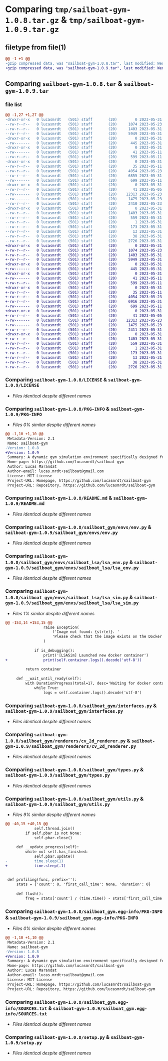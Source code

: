# Comparing `tmp/sailboat-gym-1.0.8.tar.gz` & `tmp/sailboat-gym-1.0.9.tar.gz`

## filetype from file(1)

```diff
@@ -1 +1 @@
-gzip compressed data, was "sailboat-gym-1.0.8.tar", last modified: Wed May 31 14:31:44 2023, max compression
+gzip compressed data, was "sailboat-gym-1.0.9.tar", last modified: Wed May 31 15:00:50 2023, max compression
```

## Comparing `sailboat-gym-1.0.8.tar` & `sailboat-gym-1.0.9.tar`

### file list

```diff
@@ -1,27 +1,27 @@
-drwxr-xr-x   0 lucasmrdt   (501) staff       (20)        0 2023-05-31 14:31:44.942918 sailboat-gym-1.0.8/
--rw-r--r--   0 lucasmrdt   (501) staff       (20)     1074 2023-05-23 13:44:12.000000 sailboat-gym-1.0.8/LICENSE
--rw-r--r--   0 lucasmrdt   (501) staff       (20)     1403 2023-05-31 14:31:44.942780 sailboat-gym-1.0.8/PKG-INFO
--rw-r--r--   0 lucasmrdt   (501) staff       (20)     5949 2023-05-31 06:34:03.000000 sailboat-gym-1.0.8/README.md
-drwxr-xr-x   0 lucasmrdt   (501) staff       (20)        0 2023-05-31 14:31:44.939603 sailboat-gym-1.0.8/sailboat_gym/
--rw-------   0 lucasmrdt   (501) staff       (20)      445 2023-05-31 14:31:37.000000 sailboat-gym-1.0.8/sailboat_gym/__init__.py
-drwxr-xr-x   0 lucasmrdt   (501) staff       (20)        0 2023-05-31 14:31:44.940975 sailboat-gym-1.0.8/sailboat_gym/envs/
--rw-------   0 lucasmrdt   (501) staff       (20)       41 2023-05-11 14:46:14.000000 sailboat-gym-1.0.8/sailboat_gym/envs/__init__.py
--rw-r--r--   0 lucasmrdt   (501) staff       (20)      599 2023-05-11 15:47:26.000000 sailboat-gym-1.0.8/sailboat_gym/envs/env.py
-drwxr-xr-x   0 lucasmrdt   (501) staff       (20)        0 2023-05-31 14:31:44.941813 sailboat-gym-1.0.8/sailboat_gym/envs/sailboat_lsa/
--rw-r--r--   0 lucasmrdt   (501) staff       (20)       35 2023-05-11 14:43:54.000000 sailboat-gym-1.0.8/sailboat_gym/envs/sailboat_lsa/__init__.py
--rw-r--r--   0 lucasmrdt   (501) staff       (20)     4054 2023-05-23 08:29:42.000000 sailboat-gym-1.0.8/sailboat_gym/envs/sailboat_lsa/lsa_env.py
--rw-r--r--   0 lucasmrdt   (501) staff       (20)     6855 2023-05-31 14:30:21.000000 sailboat-gym-1.0.8/sailboat_gym/envs/sailboat_lsa/lsa_sim.py
--rw-------   0 lucasmrdt   (501) staff       (20)      699 2023-05-11 15:38:32.000000 sailboat-gym-1.0.8/sailboat_gym/interfaces.py
-drwxr-xr-x   0 lucasmrdt   (501) staff       (20)        0 2023-05-31 14:31:44.942412 sailboat-gym-1.0.8/sailboat_gym/renderers/
--rw-r--r--   0 lucasmrdt   (501) staff       (20)       41 2023-05-05 10:46:33.000000 sailboat-gym-1.0.8/sailboat_gym/renderers/__init__.py
--rw-------   0 lucasmrdt   (501) staff       (20)    12313 2023-05-23 08:55:36.000000 sailboat-gym-1.0.8/sailboat_gym/renderers/cv_2d_renderer.py
--rw-------   0 lucasmrdt   (501) staff       (20)     1475 2023-05-23 13:57:54.000000 sailboat-gym-1.0.8/sailboat_gym/types.py
--rw-r--r--   0 lucasmrdt   (501) staff       (20)     2410 2023-05-23 13:57:59.000000 sailboat-gym-1.0.8/sailboat_gym/utils.py
-drwxr-xr-x   0 lucasmrdt   (501) staff       (20)        0 2023-05-31 14:31:44.940586 sailboat-gym-1.0.8/sailboat_gym.egg-info/
--rw-r--r--   0 lucasmrdt   (501) staff       (20)     1403 2023-05-31 14:31:44.000000 sailboat-gym-1.0.8/sailboat_gym.egg-info/PKG-INFO
--rw-r--r--   0 lucasmrdt   (501) staff       (20)      559 2023-05-31 14:31:44.000000 sailboat-gym-1.0.8/sailboat_gym.egg-info/SOURCES.txt
--rw-r--r--   0 lucasmrdt   (501) staff       (20)        1 2023-05-31 14:31:44.000000 sailboat-gym-1.0.8/sailboat_gym.egg-info/dependency_links.txt
--rw-r--r--   0 lucasmrdt   (501) staff       (20)      173 2023-05-31 14:31:44.000000 sailboat-gym-1.0.8/sailboat_gym.egg-info/requires.txt
--rw-r--r--   0 lucasmrdt   (501) staff       (20)       13 2023-05-31 14:31:44.000000 sailboat-gym-1.0.8/sailboat_gym.egg-info/top_level.txt
--rw-r--r--   0 lucasmrdt   (501) staff       (20)       38 2023-05-31 14:31:44.942970 sailboat-gym-1.0.8/setup.cfg
--rw-r--r--   0 lucasmrdt   (501) staff       (20)     2726 2023-05-31 07:43:54.000000 sailboat-gym-1.0.8/setup.py
+drwxr-xr-x   0 lucasmrdt   (501) staff       (20)        0 2023-05-31 15:00:49.998652 sailboat-gym-1.0.9/
+-rw-r--r--   0 lucasmrdt   (501) staff       (20)     1074 2023-05-23 13:44:12.000000 sailboat-gym-1.0.9/LICENSE
+-rw-r--r--   0 lucasmrdt   (501) staff       (20)     1403 2023-05-31 15:00:49.998494 sailboat-gym-1.0.9/PKG-INFO
+-rw-r--r--   0 lucasmrdt   (501) staff       (20)     5949 2023-05-31 06:34:03.000000 sailboat-gym-1.0.9/README.md
+drwxr-xr-x   0 lucasmrdt   (501) staff       (20)        0 2023-05-31 15:00:49.994715 sailboat-gym-1.0.9/sailboat_gym/
+-rw-------   0 lucasmrdt   (501) staff       (20)      445 2023-05-31 15:00:30.000000 sailboat-gym-1.0.9/sailboat_gym/__init__.py
+drwxr-xr-x   0 lucasmrdt   (501) staff       (20)        0 2023-05-31 15:00:49.996353 sailboat-gym-1.0.9/sailboat_gym/envs/
+-rw-------   0 lucasmrdt   (501) staff       (20)       41 2023-05-11 14:46:14.000000 sailboat-gym-1.0.9/sailboat_gym/envs/__init__.py
+-rw-r--r--   0 lucasmrdt   (501) staff       (20)      599 2023-05-11 15:47:26.000000 sailboat-gym-1.0.9/sailboat_gym/envs/env.py
+drwxr-xr-x   0 lucasmrdt   (501) staff       (20)        0 2023-05-31 15:00:49.997513 sailboat-gym-1.0.9/sailboat_gym/envs/sailboat_lsa/
+-rw-r--r--   0 lucasmrdt   (501) staff       (20)       35 2023-05-11 14:43:54.000000 sailboat-gym-1.0.9/sailboat_gym/envs/sailboat_lsa/__init__.py
+-rw-r--r--   0 lucasmrdt   (501) staff       (20)     4054 2023-05-23 08:29:42.000000 sailboat-gym-1.0.9/sailboat_gym/envs/sailboat_lsa/lsa_env.py
+-rw-r--r--   0 lucasmrdt   (501) staff       (20)     6916 2023-05-31 15:00:02.000000 sailboat-gym-1.0.9/sailboat_gym/envs/sailboat_lsa/lsa_sim.py
+-rw-------   0 lucasmrdt   (501) staff       (20)      699 2023-05-11 15:38:32.000000 sailboat-gym-1.0.9/sailboat_gym/interfaces.py
+drwxr-xr-x   0 lucasmrdt   (501) staff       (20)        0 2023-05-31 15:00:49.998101 sailboat-gym-1.0.9/sailboat_gym/renderers/
+-rw-r--r--   0 lucasmrdt   (501) staff       (20)       41 2023-05-05 10:46:33.000000 sailboat-gym-1.0.9/sailboat_gym/renderers/__init__.py
+-rw-------   0 lucasmrdt   (501) staff       (20)    12313 2023-05-23 08:55:36.000000 sailboat-gym-1.0.9/sailboat_gym/renderers/cv_2d_renderer.py
+-rw-------   0 lucasmrdt   (501) staff       (20)     1475 2023-05-23 13:57:54.000000 sailboat-gym-1.0.9/sailboat_gym/types.py
+-rw-r--r--   0 lucasmrdt   (501) staff       (20)     2411 2023-05-31 15:00:18.000000 sailboat-gym-1.0.9/sailboat_gym/utils.py
+drwxr-xr-x   0 lucasmrdt   (501) staff       (20)        0 2023-05-31 15:00:49.995914 sailboat-gym-1.0.9/sailboat_gym.egg-info/
+-rw-r--r--   0 lucasmrdt   (501) staff       (20)     1403 2023-05-31 15:00:49.000000 sailboat-gym-1.0.9/sailboat_gym.egg-info/PKG-INFO
+-rw-r--r--   0 lucasmrdt   (501) staff       (20)      559 2023-05-31 15:00:49.000000 sailboat-gym-1.0.9/sailboat_gym.egg-info/SOURCES.txt
+-rw-r--r--   0 lucasmrdt   (501) staff       (20)        1 2023-05-31 15:00:49.000000 sailboat-gym-1.0.9/sailboat_gym.egg-info/dependency_links.txt
+-rw-r--r--   0 lucasmrdt   (501) staff       (20)      173 2023-05-31 15:00:49.000000 sailboat-gym-1.0.9/sailboat_gym.egg-info/requires.txt
+-rw-r--r--   0 lucasmrdt   (501) staff       (20)       13 2023-05-31 15:00:49.000000 sailboat-gym-1.0.9/sailboat_gym.egg-info/top_level.txt
+-rw-r--r--   0 lucasmrdt   (501) staff       (20)       38 2023-05-31 15:00:49.998744 sailboat-gym-1.0.9/setup.cfg
+-rw-r--r--   0 lucasmrdt   (501) staff       (20)     2726 2023-05-31 07:43:54.000000 sailboat-gym-1.0.9/setup.py
```

### Comparing `sailboat-gym-1.0.8/LICENSE` & `sailboat-gym-1.0.9/LICENSE`

 * *Files identical despite different names*

### Comparing `sailboat-gym-1.0.8/PKG-INFO` & `sailboat-gym-1.0.9/PKG-INFO`

 * *Files 0% similar despite different names*

```diff
@@ -1,10 +1,10 @@
 Metadata-Version: 2.1
 Name: sailboat-gym
-Version: 1.0.8
+Version: 1.0.9
 Summary: A dynamic gym simulation environment specifically designed for sailboats.
 Home-page: https://github.com/lucasmrdt/sailboat-gym
 Author: Lucas Marandat
 Author-email: lucas.mrdt+sailboat@gmail.com
 License: MIT License
 Project-URL: Homepage, https://github.com/lucasmrdt/sailboat-gym
 Project-URL: Repository, https://github.com/lucasmrdt/sailboat-gym
```

### Comparing `sailboat-gym-1.0.8/README.md` & `sailboat-gym-1.0.9/README.md`

 * *Files identical despite different names*

### Comparing `sailboat-gym-1.0.8/sailboat_gym/envs/env.py` & `sailboat-gym-1.0.9/sailboat_gym/envs/env.py`

 * *Files identical despite different names*

### Comparing `sailboat-gym-1.0.8/sailboat_gym/envs/sailboat_lsa/lsa_env.py` & `sailboat-gym-1.0.9/sailboat_gym/envs/sailboat_lsa/lsa_env.py`

 * *Files identical despite different names*

### Comparing `sailboat-gym-1.0.8/sailboat_gym/envs/sailboat_lsa/lsa_sim.py` & `sailboat-gym-1.0.9/sailboat_gym/envs/sailboat_lsa/lsa_sim.py`

 * *Files 1% similar despite different names*

```diff
@@ -153,14 +153,15 @@
                 raise Exception(
                     f'Image not found: {str(e)}. '
                     'Please check that the image exists on the Docker registry and try again.'
                 )
 
             if is_debugging():
                 print('[LSASim] Launched new docker container')
+                print(self.container.logs().decode('utf-8'))
 
         return container
 
     def __wait_until_ready(self):
         with DurationProgress(total=17, desc='Waiting for docker container to be ready'):
             while True:
                 logs = self.container.logs().decode('utf-8')
```

### Comparing `sailboat-gym-1.0.8/sailboat_gym/interfaces.py` & `sailboat-gym-1.0.9/sailboat_gym/interfaces.py`

 * *Files identical despite different names*

### Comparing `sailboat-gym-1.0.8/sailboat_gym/renderers/cv_2d_renderer.py` & `sailboat-gym-1.0.9/sailboat_gym/renderers/cv_2d_renderer.py`

 * *Files identical despite different names*

### Comparing `sailboat-gym-1.0.8/sailboat_gym/types.py` & `sailboat-gym-1.0.9/sailboat_gym/types.py`

 * *Files identical despite different names*

### Comparing `sailboat-gym-1.0.8/sailboat_gym/utils.py` & `sailboat-gym-1.0.9/sailboat_gym/utils.py`

 * *Files 9% similar despite different names*

```diff
@@ -40,15 +40,15 @@
             self.thread.join()
         if self.pbar is not None:
             self.pbar.close()
 
     def __update_progress(self):
         while not self.has_finished:
             self.pbar.update()
-            time.sleep(1)
+            time.sleep(.1)
 
 
 def profiling(func, prefix=''):
     stats = {'count': 0, 'first_call_time': None, 'duration': 0}
 
     def flush():
         freq = stats['count'] / (time.time() - stats['first_call_time'])
```

### Comparing `sailboat-gym-1.0.8/sailboat_gym.egg-info/PKG-INFO` & `sailboat-gym-1.0.9/sailboat_gym.egg-info/PKG-INFO`

 * *Files 0% similar despite different names*

```diff
@@ -1,10 +1,10 @@
 Metadata-Version: 2.1
 Name: sailboat-gym
-Version: 1.0.8
+Version: 1.0.9
 Summary: A dynamic gym simulation environment specifically designed for sailboats.
 Home-page: https://github.com/lucasmrdt/sailboat-gym
 Author: Lucas Marandat
 Author-email: lucas.mrdt+sailboat@gmail.com
 License: MIT License
 Project-URL: Homepage, https://github.com/lucasmrdt/sailboat-gym
 Project-URL: Repository, https://github.com/lucasmrdt/sailboat-gym
```

### Comparing `sailboat-gym-1.0.8/sailboat_gym.egg-info/SOURCES.txt` & `sailboat-gym-1.0.9/sailboat_gym.egg-info/SOURCES.txt`

 * *Files identical despite different names*

### Comparing `sailboat-gym-1.0.8/setup.py` & `sailboat-gym-1.0.9/setup.py`

 * *Files identical despite different names*

